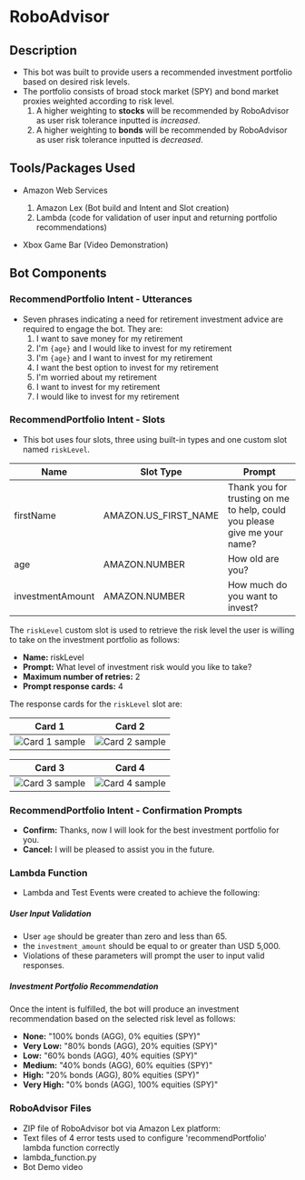 # RoboAdvisor 

## Description

* This bot was built to provide users a recommended investment portfolio based on desired risk levels. 
* The portfolio consists of broad stock market (SPY) and bond market proxies weighted according to risk level. 
    1. A higher weighting to **stocks** will be recommended by RoboAdvisor as user risk tolerance inputted is *increased*.
    2. A higher weighting to **bonds** will be recommended by RoboAdvisor as user risk tolerance inputted is *decreased*.

## Tools/Packages Used

* Amazon Web Services
     1. Amazon Lex (Bot build and Intent and Slot creation)
     2. Lambda (code for validation of user input and returning portfolio recommendations)
     
* Xbox Game Bar (Video Demonstration)
     

## Bot Components

### RecommendPortfolio Intent - Utterances

* Seven phrases indicating a need for retirement investment advice are required to engage the bot. They are:
    1. I want to save money for my retirement
    2. I'm ​`{age}​` and I would like to invest for my retirement
    3. I'm `​{age}​` and I want to invest for my retirement
    4. I want the best option to invest for my retirement
    5. I'm worried about my retirement
    6. I want to invest for my retirement
    7. I would like to invest for my retirement

### RecommendPortfolio Intent - Slots

* This bot uses four slots, three using built-in types and one custom slot named `riskLevel`. 


| Name             | Slot Type            | Prompt                                                                    |
| ---------------- | -------------------- | ------------------------------------------------------------------------- |
| firstName        | AMAZON.US_FIRST_NAME | Thank you for trusting on me to help, could you please give me your name? |
| age              | AMAZON.NUMBER        | How old are you?                                                          |
| investmentAmount | AMAZON.NUMBER        | How much do you want to invest?                                           |

The `riskLevel` custom slot is used to retrieve the risk level the user is willing to take on the investment portfolio as follows:

* **Name:** riskLevel
* **Prompt:** What level of investment risk would you like to take?
* **Maximum number of retries:** 2
* **Prompt response cards:** 4

The response cards for the `riskLevel` slot are:

| Card 1                              | Card 2                              |
| ----------------------------------- | ----------------------------------- |
| ![Card 1 sample](Images/card1.png)  | ![Card 2 sample](Images/card2.png)  |

| Card 3                              | Card 4                              |
| ----------------------------------- | ----------------------------------- |
| ![Card 3 sample](Images/card3.png)  | ![Card 4 sample](Images/card4.png)  |

### RecommendPortfolio Intent - Confirmation Prompts

* **Confirm:** Thanks, now I will look for the best investment portfolio for you.
* **Cancel:** I will be pleased to assist you in the future.


### Lambda Function

* Lambda and Test Events were created to achieve the following:

##### User Input Validation

* User `age` should be greater than zero and less than 65.
* the `investment_amount` should be equal to or greater than USD 5,000.
* Violations of these parameters will prompt the user to input valid responses.

##### Investment Portfolio Recommendation

Once the intent is fulfilled, the bot will produce an investment recommendation based on the selected risk level as follows:

* **None:** "100% bonds (AGG), 0% equities (SPY)"
* **Very Low:** "80% bonds (AGG), 20% equities (SPY)"
* **Low:** "60% bonds (AGG), 40% equities (SPY)"
* **Medium:** "40% bonds (AGG), 60% equities (SPY)"
* **High:** "20% bonds (AGG), 80% equities (SPY)"
* **Very High:** "0% bonds (AGG), 100% equities (SPY)"


### RoboAdvisor Files

* ZIP file of RoboAdvisor bot via Amazon Lex platform:
* Text files of 4 error tests used to configure 'recommendPortfolio' lambda function correctly
* lambda_function.py
* Bot Demo video 
